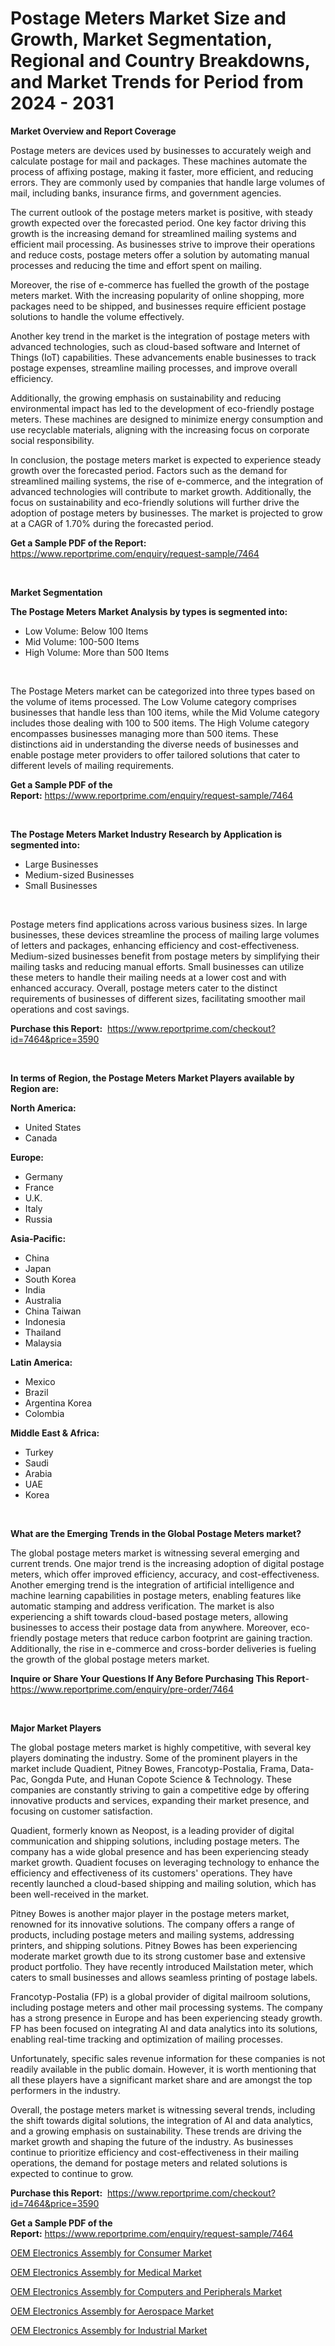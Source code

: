 <p><h1>Postage Meters Market Size and Growth, Market Segmentation, Regional and Country Breakdowns, and Market Trends for Period from 2024 -  2031</h1></p><p><strong>Market Overview and Report Coverage</strong></p>
<p><p>Postage meters are devices used by businesses to accurately weigh and calculate postage for mail and packages. These machines automate the process of affixing postage, making it faster, more efficient, and reducing errors. They are commonly used by companies that handle large volumes of mail, including banks, insurance firms, and government agencies.</p><p>The current outlook of the postage meters market is positive, with steady growth expected over the forecasted period. One key factor driving this growth is the increasing demand for streamlined mailing systems and efficient mail processing. As businesses strive to improve their operations and reduce costs, postage meters offer a solution by automating manual processes and reducing the time and effort spent on mailing.</p><p>Moreover, the rise of e-commerce has fuelled the growth of the postage meters market. With the increasing popularity of online shopping, more packages need to be shipped, and businesses require efficient postage solutions to handle the volume effectively.</p><p>Another key trend in the market is the integration of postage meters with advanced technologies, such as cloud-based software and Internet of Things (IoT) capabilities. These advancements enable businesses to track postage expenses, streamline mailing processes, and improve overall efficiency.</p><p>Additionally, the growing emphasis on sustainability and reducing environmental impact has led to the development of eco-friendly postage meters. These machines are designed to minimize energy consumption and use recyclable materials, aligning with the increasing focus on corporate social responsibility.</p><p>In conclusion, the postage meters market is expected to experience steady growth over the forecasted period. Factors such as the demand for streamlined mailing systems, the rise of e-commerce, and the integration of advanced technologies will contribute to market growth. Additionally, the focus on sustainability and eco-friendly solutions will further drive the adoption of postage meters by businesses. The market is projected to grow at a CAGR of 1.70% during the forecasted period.</p></p>
<p><strong>Get a Sample PDF of the Report:</strong> <a href="https://www.reportprime.com/enquiry/request-sample/7464">https://www.reportprime.com/enquiry/request-sample/7464</a></p>
<p>&nbsp;</p>
<p><strong>Market Segmentation</strong></p>
<p><strong>The Postage Meters Market Analysis by types is segmented into:</strong></p>
<p><ul><li>Low Volume: Below 100 Items</li><li>Mid Volume: 100-500 Items</li><li>High Volume: More than 500 Items</li></ul></p>
<p>&nbsp;</p>
<p><p>The Postage Meters market can be categorized into three types based on the volume of items processed. The Low Volume category comprises businesses that handle less than 100 items, while the Mid Volume category includes those dealing with 100 to 500 items. The High Volume category encompasses businesses managing more than 500 items. These distinctions aid in understanding the diverse needs of businesses and enable postage meter providers to offer tailored solutions that cater to different levels of mailing requirements.</p></p>
<p><strong>Get a Sample PDF of the Report:</strong>&nbsp;<a href="https://www.reportprime.com/enquiry/request-sample/7464">https://www.reportprime.com/enquiry/request-sample/7464</a></p>
<p>&nbsp;</p>
<p><strong>The Postage Meters Market Industry Research by Application is segmented into:</strong></p>
<p><ul><li>Large Businesses</li><li>Medium-sized Businesses</li><li>Small Businesses</li></ul></p>
<p>&nbsp;</p>
<p><p>Postage meters find applications across various business sizes. In large businesses, these devices streamline the process of mailing large volumes of letters and packages, enhancing efficiency and cost-effectiveness. Medium-sized businesses benefit from postage meters by simplifying their mailing tasks and reducing manual efforts. Small businesses can utilize these meters to handle their mailing needs at a lower cost and with enhanced accuracy. Overall, postage meters cater to the distinct requirements of businesses of different sizes, facilitating smoother mail operations and cost savings.</p></p>
<p><strong>Purchase this Report:</strong>&nbsp; <a href="https://www.reportprime.com/checkout?id=7464&price=3590">https://www.reportprime.com/checkout?id=7464&price=3590</a></p>
<p>&nbsp;</p>
<p><strong>In terms of Region, the Postage Meters Market Players available by Region are:</strong></p>
<p>
    <p> <strong> North America: </strong>
        <ul>
            <li>United States</li>
            <li>Canada</li>
        </ul>
        </p> 
    <p> <strong> Europe: </strong>
        <ul>
            <li>Germany</li>
            <li>France</li>
            <li>U.K.</li>
            <li>Italy</li>
            <li>Russia</li>
        </ul>
        </p> 
    <p> <strong> Asia-Pacific: </strong>
        <ul>
            <li>China</li>
            <li>Japan</li>
            <li>South Korea</li>
            <li>India</li>
            <li>Australia</li>
            <li>China Taiwan</li>
            <li>Indonesia</li>
            <li>Thailand</li>
            <li>Malaysia</li>
        </ul>
        </p> 
    <p> <strong> Latin America: </strong>
        <ul>
            <li>Mexico</li>
            <li>Brazil</li>
            <li>Argentina Korea</li>
            <li>Colombia</li>
        </ul>
        </p> 
    <p> <strong> Middle East & Africa: </strong>
        <ul>
            <li>Turkey</li>
            <li>Saudi</li>
            <li>Arabia</li>
            <li>UAE</li>
            <li>Korea</li>
        </ul>
    </p>
    </p>
<p>&nbsp;</p>
<p><strong>What are the Emerging Trends in the Global Postage Meters market?</strong></p>
<p><p>The global postage meters market is witnessing several emerging and current trends. One major trend is the increasing adoption of digital postage meters, which offer improved efficiency, accuracy, and cost-effectiveness. Another emerging trend is the integration of artificial intelligence and machine learning capabilities in postage meters, enabling features like automatic stamping and address verification. The market is also experiencing a shift towards cloud-based postage meters, allowing businesses to access their postage data from anywhere. Moreover, eco-friendly postage meters that reduce carbon footprint are gaining traction. Additionally, the rise in e-commerce and cross-border deliveries is fueling the growth of the global postage meters market.</p></p>
<p><strong>Inquire or Share Your Questions If Any Before Purchasing This Report</strong>- <a href="https://www.reportprime.com/enquiry/pre-order/7464">https://www.reportprime.com/enquiry/pre-order/7464</a></p>
<p>&nbsp;</p>
<p><strong>Major Market Players</strong></p>
<p><p>The global postage meters market is highly competitive, with several key players dominating the industry. Some of the prominent players in the market include Quadient, Pitney Bowes, Francotyp-Postalia, Frama, Data-Pac, Gongda Pute, and Hunan Copote Science & Technology. These companies are constantly striving to gain a competitive edge by offering innovative products and services, expanding their market presence, and focusing on customer satisfaction.</p><p>Quadient, formerly known as Neopost, is a leading provider of digital communication and shipping solutions, including postage meters. The company has a wide global presence and has been experiencing steady market growth. Quadient focuses on leveraging technology to enhance the efficiency and effectiveness of its customers' operations. They have recently launched a cloud-based shipping and mailing solution, which has been well-received in the market.</p><p>Pitney Bowes is another major player in the postage meters market, renowned for its innovative solutions. The company offers a range of products, including postage meters and mailing systems, addressing printers, and shipping solutions. Pitney Bowes has been experiencing moderate market growth due to its strong customer base and extensive product portfolio. They have recently introduced Mailstation meter, which caters to small businesses and allows seamless printing of postage labels.</p><p>Francotyp-Postalia (FP) is a global provider of digital mailroom solutions, including postage meters and other mail processing systems. The company has a strong presence in Europe and has been experiencing steady growth. FP has been focused on integrating AI and data analytics into its solutions, enabling real-time tracking and optimization of mailing processes.</p><p>Unfortunately, specific sales revenue information for these companies is not readily available in the public domain. However, it is worth mentioning that all these players have a significant market share and are amongst the top performers in the industry.</p><p>Overall, the postage meters market is witnessing several trends, including the shift towards digital solutions, the integration of AI and data analytics, and a growing emphasis on sustainability. These trends are driving the market growth and shaping the future of the industry. As businesses continue to prioritize efficiency and cost-effectiveness in their mailing operations, the demand for postage meters and related solutions is expected to continue to grow.</p></p>
<p><strong>Purchase this Report:</strong>&nbsp;&nbsp;<a href="https://www.reportprime.com/checkout?id=7464&price=3590">https://www.reportprime.com/checkout?id=7464&price=3590</a></p>
<p></p>
<p><strong>Get a Sample PDF of the Report:</strong>&nbsp;<a href="https://www.reportprime.com/enquiry/request-sample/7464">https://www.reportprime.com/enquiry/request-sample/7464</a></p>
<p><p><a href="https://medium.com/@marieriley2012/oem-electronics-assembly-for-consumer-market-insights-into-market-cagr-market-trends-and-growth-5e386f6b13a0">OEM Electronics Assembly for Consumer Market</a></p><p><a href="https://medium.com/@marieriley2012/oem-electronics-assembly-for-medical-market-competitive-analysis-market-trends-and-forecast-to-874544034c4c">OEM Electronics Assembly for Medical Market</a></p><p><a href="https://medium.com/@marieriley2012/oem-electronics-assembly-for-computers-and-peripherals-market-size-cagr-trends-2024-2030-62b0ca599fab">OEM Electronics Assembly for Computers and Peripherals Market</a></p><p><a href="https://medium.com/@marieriley2012/oem-electronics-assembly-for-aerospace-market-size-reveals-the-best-marketing-channels-in-global-d568dd346edb">OEM Electronics Assembly for Aerospace Market</a></p><p><a href="https://medium.com/@marieriley2012/oem-electronics-assembly-for-industrial-market-share-evolution-and-market-growth-trends-2023-2030-3b2091693507">OEM Electronics Assembly for Industrial Market</a></p></p>